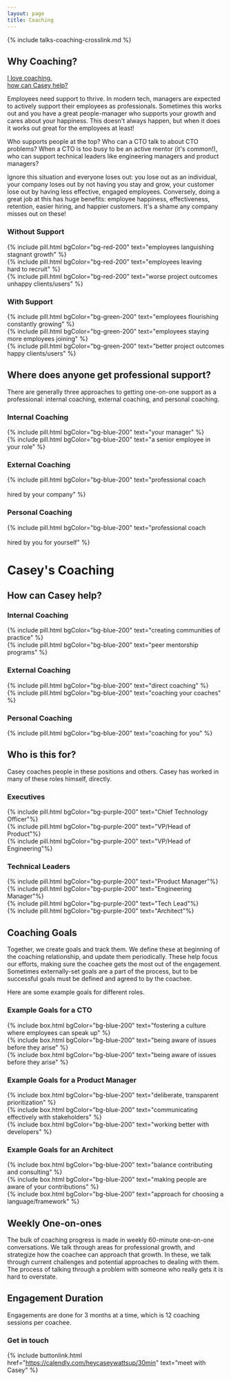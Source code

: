 ```yaml
---
layout: page
title: Coaching
---
```


{% include talks-coaching-crosslink.md %}

<div class="bg-gray-100 px-10 py-1" markdown="1">
  
  <div class="flex items-center justify-between">
    <h2 class="inline-block">Why Coaching?</h2>
    <a href="#caseys-coaching" class="text-xs text-black text-opacity-10 text-right">I love coaching,<br>how can Casey help?</a>
  </div>

Employees need support to thrive. In modern tech, managers are expected to actively support their employees as professionals. Sometimes this works out and you have a great people-manager who supports your growth and cares about your happiness. This doesn't always happen, but when it does it works out great for the employees at least!

Who supports people at the top? Who can a CTO talk to about CTO problems? When a CTO is too busy to be an active mentor (it's common!), who can support technical leaders like engineering managers and product managers?

Ignore this situation and everyone loses out: you lose out as an individual, your company loses out by not having you stay and grow, your customer lose out by having less effective, engaged employees. Conversely, doing a great job at this has huge benefits: employee happiness, effectiveness, retention, easier hiring, and happier customers. It's a shame any company misses out on these!

  <div class="grid grid-cols-1 md:grid-cols-2 text-center">
    <div>
      <h3>Without Support</h3>
      <div>{% include pill.html bgColor="bg-red-200" text="employees languishing<br />stagnant growth" %}</div>
      <div>{% include pill.html bgColor="bg-red-200" text="employees leaving<br />hard to recruit" %}</div>
      <div>{% include pill.html bgColor="bg-red-200" text="worse project outcomes<br />unhappy clients/users" %}</div>
    </div>
    <div>
      <h3>With Support</h3>
      <div>{% include pill.html bgColor="bg-green-200" text="employees flourishing<br />constantly growing" %}</div>
      <div>{% include pill.html bgColor="bg-green-200" text="employees staying<br />more employees joining" %}</div>
      <div>{% include pill.html bgColor="bg-green-200" text="better project outcomes<br />happy clients/users" %}</div>
    </div>
  </div>

## Where does anyone get professional support?

There are generally three approaches to getting one-on-one support as a professional: internal coaching, external coaching, and personal coaching.

  <div class="grid grid-cols-1 md:grid-cols-3 text-center">
    <div>
      <h3>Internal Coaching</h3>
      <div>{% include pill.html bgColor="bg-blue-200" text="your manager" %}</div>
      <div>{% include pill.html bgColor="bg-blue-200" text="a senior employee in your role" %}</div>
    </div>
    <div>
      <h3>External Coaching</h3>
      <div>{% include pill.html bgColor="bg-blue-200" text="professional coach<br /><br />hired by your company" %}</div>
    </div>
    <div>
      <h3>Personal Coaching</h3>
      <div>{% include pill.html bgColor="bg-blue-200" text="professional coach<br /><br />hired by you for yourself" %}</div>
    </div>
  </div>

</div>

<h1 id="caseys-coaching">Casey's Coaching</h1>

## How can Casey help?

<div class="grid grid-cols-1 md:grid-cols-3 text-center">
  <div>
    <h3>Internal Coaching</h3>
    <div>{% include pill.html bgColor="bg-blue-200" text="creating communities of practice" %}</div>
    <div>{% include pill.html bgColor="bg-blue-200" text="peer mentorship programs" %}</div>
  </div>
  <div>
    <h3>External Coaching</h3>
    <div>{% include pill.html bgColor="bg-blue-200" text="direct coaching" %}</div>
    <div>{% include pill.html bgColor="bg-blue-200" text="coaching your coaches" %}</div>
  </div>
  <div>
    <h3>Personal Coaching</h3>
    <div>{% include pill.html bgColor="bg-blue-200" text="coaching for you" %}</div>
  </div>
</div>

## Who is this for?

Casey coaches people in these positions and others. Casey has worked in many of these roles himself, directly.

<div class="grid grid-cols-1 md:grid-cols-2 text-center">
  <div>
    <h3>Executives</h3>
    <div>{% include pill.html bgColor="bg-purple-200" text="Chief Technology Officer"%}</div>
    <div>{% include pill.html bgColor="bg-purple-200" text="VP/Head of Product"%}</div>
    <div>{% include pill.html bgColor="bg-purple-200" text="VP/Head of Engineering"%}</div>
  </div>
  <div>
    <h3>Technical Leaders</h3>
    <div>{% include pill.html bgColor="bg-purple-200" text="Product Manager"%}</div>
    <div>{% include pill.html bgColor="bg-purple-200" text="Engineering Manager"%}</div>
    <div>{% include pill.html bgColor="bg-purple-200" text="Tech Lead"%}</div>
    <div>{% include pill.html bgColor="bg-purple-200" text="Architect"%}</div>
  </div>
</div>

## Coaching Goals

Together, we create goals and track them. We define these at beginning of the coaching relationship, and update them periodically. These help focus our efforts, making sure the coachee gets the most out of the engagement. Sometimes externally-set goals are a part of the process, but to be successful goals must be defined and agreed to by the coachee.

Here are some example goals for different roles.

<div class="grid grid-cols-1 md:grid-cols-3 text-center">
  <div>
    <h3>Example Goals for a CTO</h3>
    <div>{% include box.html bgColor="bg-blue-200" text="fostering a culture where employees can speak up" %}</div>
    <div>{% include box.html bgColor="bg-blue-200" text="being aware of issues before they arise" %}</div>
    <div>{% include box.html bgColor="bg-blue-200" text="being aware of issues before they arise" %}</div>
  </div>
  <div>
    <h3>Example Goals for a Product Manager</h3>
    <div>{% include box.html bgColor="bg-blue-200" text="deliberate, transparent prioritization" %}</div>
    <div>{% include box.html bgColor="bg-blue-200" text="communicating effectively with stakeholders" %}</div>
    <div>{% include box.html bgColor="bg-blue-200" text="working better with developers" %}</div>
  </div>
  <div>
    <h3>Example Goals for an Architect</h3>
    <div>{% include box.html bgColor="bg-blue-200" text="balance contributing and consulting" %}</div>
    <div>{% include box.html bgColor="bg-blue-200" text="making people are aware of your contributions" %}</div>
    <div>{% include box.html bgColor="bg-blue-200" text="approach for choosing a language/framework" %}</div>
  </div>
</div>

## Weekly One-on-ones

The bulk of coaching progress is made in weekly 60-minute one-on-one conversations. We talk through areas for professional growth, and strategize how the coachee can approach that growth. In these, we talk through current challenges and potential approaches to dealing with them. The process of talking through a problem with someone who really gets it is hard to overstate.

## Engagement Duration

Engagements are done for 3 months at a time, which is 12 coaching sessions per coachee.

### Get in touch

{% include buttonlink.html href="https://calendly.com/heycaseywattsup/30min" text="meet with Casey" %}
